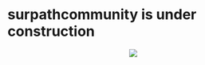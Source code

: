 # surpathcommunity is under construction

<p align="center">
<a href="https://discord.com/invite/RATJsSGM9d">
    <img src="https://img.shields.io/discord/790101969413865472?logo=discord&style=for-the-badge" target="blank" />
</a>
</p>
